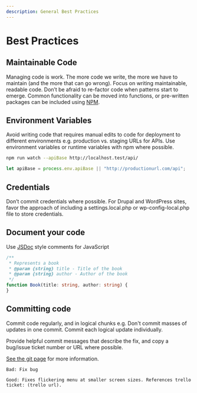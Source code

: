 ```yaml
---
description: General Best Practices
---
```


# Best Practices

## Maintainable Code
Managing code is work. The more code we write, the more we have to maintain (and the more that can go wrong). Focus on writing maintainable, readable code. Don’t be afraid to re-factor code when patterns start to emerge. Common functionality can be moved into functions, or pre-written packages can be included using [NPM](https://npmjs.com).

## Environment Variables
Avoid writing code that requires manual edits to code for deployment to different environments e.g. production vs. staging URLs for APIs. Use environment variables or runtime variables with npm where possible.

```bash
npm run watch --apiBase http://localhost.test/api/
```
```typescript
let apiBase = process.env.apiBase || "http://productionurl.com/api";
```

## Credentials
Don’t commit credentials where possible. For Drupal and WordPress sites, favor the approach of including a settings.local.php or wp-config-local.php file to store credentials.

## Document your code
Use [JSDoc](http://usejsdoc.org) style comments for JavaScript

```typescript
/**
 * Represents a book
 * @param {string} title - Title of the book
 * @param {string} author - Author of the book
 */
function Book(title: string, author: string) {
}
```

## Committing code
Commit code regularly, and in logical chunks e.g. Don't commit masses of updates in one commit. Commit each logical update individually.

Provide helpful commit messages that describe the fix, and copy a bug/issue ticket number or URL where possible.

[See the git page](https://developers.idfive.com/#/general/git/standards) for more information.

```
Bad: Fix bug
```

```
Good: Fixes flickering menu at smaller screen sizes. References trello ticket: (trello url).
```
